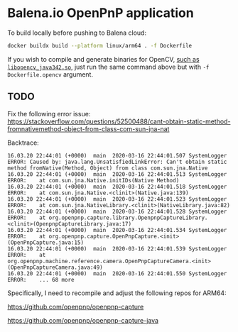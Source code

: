 # Balena.io OpenPnP application

To build locally before pushing to Balena cloud:

```bash
docker buildx build --platform linux/arm64 . -f Dockerfile
```

If you wish to compile and generate binaries for OpenCV, [such as `libopencv_java342.so`](https://github.com/openpnp/openpnp/issues/916#issuecomment-599155808), just run the same command above but with `-f Dockerfile.opencv` argument.

## TODO

Fix the following error issue: https://stackoverflow.com/questions/52500488/cant-obtain-static-method-fromnativemethod-object-from-class-com-sun-jna-nat

Backtrace:

```
16.03.20 22:44:01 (+0000)  main  2020-03-16 22:44:01.507 SystemLogger ERROR: Caused by: java.lang.UnsatisfiedLinkError: Can't obtain static method fromNative(Method, Object) from class com.sun.jna.Native
16.03.20 22:44:01 (+0000)  main  2020-03-16 22:44:01.513 SystemLogger ERROR:    at com.sun.jna.Native.initIDs(Native Method)
16.03.20 22:44:01 (+0000)  main  2020-03-16 22:44:01.518 SystemLogger ERROR:    at com.sun.jna.Native.<clinit>(Native.java:139)
16.03.20 22:44:01 (+0000)  main  2020-03-16 22:44:01.523 SystemLogger ERROR:    at com.sun.jna.NativeLibrary.<clinit>(NativeLibrary.java:82)
16.03.20 22:44:01 (+0000)  main  2020-03-16 22:44:01.528 SystemLogger ERROR:    at org.openpnp.capture.library.OpenpnpCaptureLibrary.<clinit>(OpenpnpCaptureLibrary.java:17)
16.03.20 22:44:01 (+0000)  main  2020-03-16 22:44:01.534 SystemLogger ERROR:    at org.openpnp.capture.OpenPnpCapture.<init>(OpenPnpCapture.java:15)
16.03.20 22:44:01 (+0000)  main  2020-03-16 22:44:01.539 SystemLogger ERROR:    at org.openpnp.machine.reference.camera.OpenPnpCaptureCamera.<init>(OpenPnpCaptureCamera.java:49)
16.03.20 22:44:01 (+0000)  main  2020-03-16 22:44:01.550 SystemLogger ERROR:    ... 68 more
```

Specifically, I need to recompile and adjust the following repos for ARM64:

https://github.com/openpnp/openpnp-capture

https://github.com/openpnp/openpnp-capture-java
